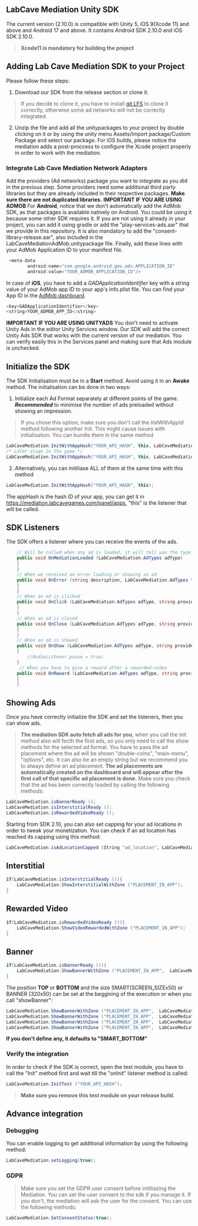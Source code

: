 ##  LabCave Mediation Unity SDK
The current version (2.10.0) is compatible with Unity 5, iOS 9(Xcode 11) and above and Android 17 and above. It contains Android SDK 2.10.0 and iOS SDK 2.10.0. 
>**Xcode11 is mandatory for building the project**
 ## Adding Lab Cave Mediation SDK to your Project
Please follow these steps:
1. Download our SDK from the release section or clone it. 
>If you decide to clone it, you have to install [git LFS](https://git-lfs.github.com/) to clone it correctly, otherwise some ad networks will not be correctly integrated. 
2. Unzip the file and add all the unitypackages to your project by double clicking on it or by using the unity menu Assets/Import package/Custom Package and select our package. 
For iOS builds, please notice the mediation adds a post-proccess to configure the Xcode project properly in order to work with the mediation.
### Integrate Lab Cave Mediation Network Adapters
Add the providers (Ad networks) package you want to integrate as you did in the previous step. Some providers need some additional third party libraries but they are already included in their respective packages. **Make sure there are not duplicated libraries.**
**IMPORTANT IF YOU ARE USING ADMOB**
For **Android**, notice that we don't automatically add the AdMob SDK, as that packages is available natively on Android. You could be using it because some other SDK requires it. If you are not using it already in your project, you can add it using gradle or add the "play-services-ads.aar" that we provide in this repository. It is also mandatory to add the "consent-library-release.aar", also included in the LabCaveMediationAdMob.unitypackage file.
Finally, add these lines with your AdMob Application ID to your manifest file.
````java
 <meta-data
        android:name="com.google.android.gms.ads.APPLICATION_ID"
        android:value="YOUR_ADMOB_APPLICATION_ID"/>
````
In case of **iOS**, you have to add a *GADApplicationIdentifier* key with a string value of your AdMob app ID to your app's Info.plist file. You can find your App ID in the [AdMob dashboard](https://admob.google.com/home/).
````java
<key>GADApplicationIdentifier</key>
<string>YOUR_ADMOB_APP_ID</string>
````
**IMPORTANT IF YOU ARE USING UNITYADS**
You don't need to activate Unity Ads in the editor Unity Services window. Our SDK will add the correct Unity Ads SDK that works with the current version of our mediation. You can verify easily this in the Services panel and making sure that Ads module is unchecked.
## Initialize the SDK
The SDK Initialisation must be in a **Start** method. Avoid using it in an **Awake** method. The initialisation can be done in two ways:
1. Initialize each Ad Format separately at different points of the game. ***Recommended*** to minimise the number of ads preloaded without showing an impression.
> If you chose this option, make sure you don't call the *InitWithAppId* method following another Init. This might cause issues with initialisation.
You can bundle them in the same method
```cs
LabCaveMediation.InitWithAppHash("YOUR_API_HASH", this, LabCaveMediationAdFormats.INTERSTITIAL, LabCaveMediationAdFormats.BANNER)
/* Later stage in the game */
LabCaveMediation.InitWithAppHash("YOUR_API_HASH", this, LabCaveMediationAdFormats.REWARDED_VIDEO)
```
2. Alternatively, you can initiliase ALL of them at the same time with this method
```java
LabCaveMediation.InitWithAppHash("YOUR_API_HASH", this);
```
The appHash is the hash ID of your app, you can get it in https://mediation.labcavegames.com/panel/apps, "this" is the listener that will be called.
## SDK Listeners
The SDK offers a listener where you can receive the events of the ads.
```cs
    // Will be called when any ad is loaded, it will tell you the type LabCaveMediation.AdTypes.BANNER, LabCaveMediation.AdTypes.INSTERSTITIAL and LabCaveMediation.AdTypes.REWARDED_VIDEO
	public void OnMediationLoaded (LabCaveMediation.AdTypes adType)
	{
	}
	// When we received an error loading or showing an ad
	public void OnError (string description, LabCaveMediation.AdTypes type, string zoneId)
	{
	}
	// When an ad is clicked
	public void OnClick (LabCaveMediation.AdTypes adType, string provider, string zoneId)
	{
	}
	// When an ad is closed
	public void OnClose (LabCaveMediation.AdTypes adType, string provider, string zoneId)
	{
	}
	// When an ad is showed
	public void OnShow (LabCaveMediation.AdTypes adType, string provider, string zoneId)
	{
		//AudioListener.pause = true;
	}
	 // When you have to give a reward after a rewarded-video
	public void OnReward (LabCaveMediation.AdTypes adType, string provider, string zoneId)
	{
	}
```
## Showing Ads
Once you have correctly initialize the SDK and set the listeners, then you can show ads. 
>**The mediation SDK auto fetch all ads for you**, when you call the init method also will fecth the first ads, so you only need to call the show methods for the selected ad format.
You have to pass the ad placement where the ad will be shown "double-coins", "main-menu", "options", etc. It can also be an empty string but we recommend you to always define an ad placement. 
**The ad placements are automatically created on the dashboard and will appear after the first call of that specific ad placement is done.**
Make sure you check that the ad has been correctly loaded by calling the following methods:
```cs
LabCaveMediation.isBannerReady ();
LabCaveMediation.isInterstitialReady ();
LabCaveMediation.isRewardedVideoReady ();
```
Starting from SDK 2.10, you can also set capping for your ad locations in order to tweak your monetization. You can check if an ad location has reached its capping using this method:
```cs
LabCaveMediation.isAdLocationCapped (String "ad_location", LabCaveMediation.AdTypes adType );
```
## Interstitial
```cs
if(LabCaveMediation.isInterstitialReady ()){
	LabCaveMediation.ShowInterstitialWithZone ("PLACEMENT_IN_APP");
}
```
## Rewarded Video
```cs
if(LabCaveMediation.isRewardedVideoReady ()){
	LabCaveMediation.ShowVideoRewardedWithZone ("PLACEMENT_IN_APP");
}
```
## Banner
```cs
if(LabCaveMediation.isBannerReady ()){
	LabCaveMediation.ShowBannerWithZone ("PLACEMENT_IN_APP",  LabCaveMediationBannerSettings.BANNER_BOTTOM);
}
```
The position **TOP** or **BOTTOM** and the size SMART(SCREEN_SIZEx50) or BANNER (320x50) can be set at the beggining of the execution or when you call "showBanner":
```cs
LabCaveMediation.ShowBannerWithZone ("PLACEMENT_IN_APP",  LabCaveMediationBannerSettings.SMART_TOP);
LabCaveMediation.ShowBannerWithZone ("PLACEMENT_IN_APP",  LabCaveMediationBannerSettings.SMART_BOTOM);
LabCaveMediation.ShowBannerWithZone ("PLACEMENT_IN_APP",  LabCaveMediationBannerSettings.BANNER_TOP);
LabCaveMediation.ShowBannerWithZone ("PLACEMENT_IN_APP",  LabCaveMediationBannerSettings.BANNER_BOTTOM);
```
**If you don't define any, it defaults to "SMART_BOTTOM"**
### Verify the integration
In order to check if the SDK is correct, open the test module, you have to call the "Init" method first and wait till the "onInit" listener method is called:
```cs
LabCaveMediation.InitTest ("YOUR_API_HASH");
```
>**Make sure you remove this test module on your release build.**
## Advance integration
### Debugging
You can enable logging to get additional information by using the following method:
```java
LabCaveMediation.setLogging(true);
```
### GDPR
>Make sure you set the GDPR user consent before initiliazing the Mediation.
You can set the user consent to the sdk if you manage it. If you don't, the mediation will ask the user for the consent. 
You can use the following methods:
```java
LabCaveMediation.SetConsentStatus(true);
```
